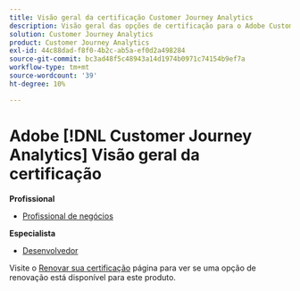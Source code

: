 ```yaml
---
title: Visão geral da certificação Customer Journey Analytics
description: Visão geral das opções de certificação para o Adobe Customer Journey Analytics
solution: Customer Journey Analytics
product: Customer Journey Analytics
exl-id: 44c88dad-f8f0-4b2c-ab5a-ef0d2a498284
source-git-commit: bc3ad48f5c48943a14d1974b0971c74154b9ef7a
workflow-type: tm+mt
source-wordcount: '39'
ht-degree: 10%

---
```


# Adobe [!DNL Customer Journey Analytics] Visão geral da certificação

**Profissional**

* [Profissional de negócios](/help/certifications/acja/acja-p-business.md)

**Especialista**

* [Desenvolvedor](/help/certifications/acja/acja-e-developer.md) <!--AD0-E604-->

Visite o [Renovar sua certificação](/help/certifications/renew.md) página para ver se uma opção de renovação está disponível para este produto.
